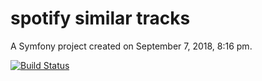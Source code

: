 spotify similar tracks
=======

A Symfony project created on September 7, 2018, 8:16 pm.


[![Build Status](https://travis-ci.org/playr1983g/spotify.svg?branch=master)](https://travis-ci.org/playr1983g/spotify)
